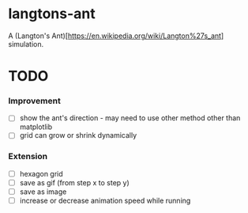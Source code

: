 # langtons-ant
A (Langton's Ant)[https://en.wikipedia.org/wiki/Langton%27s_ant] simulation.

# TODO
### Improvement
- [ ] show the ant's direction - may need to use other method other than matplotlib
- [ ] grid can grow or shrink dynamically
### Extension
- [ ] hexagon grid
- [ ] save as gif (from step x to step y)
- [ ] save as image
- [ ] increase or decrease animation speed while running
